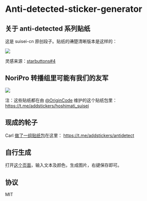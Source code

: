 # Anti-detected-sticker-generator

## 关于 anti-detected 系列贴纸

这是 suisei-cn 原创段子。贴纸的~~清楚~~清晰版本是这样的：

![](sticker.png)

灵感来源：[starbuttons#4](https://github.com/suisei-cn/starbuttons/issues/4)

## NoriPro 转播组里可能有我们的友军

![](meme.png)

注：这些贴纸都在由 [@OriginCode](https://github.com/OriginCode) 维护的这个贴纸包里： https://t.me/addstickers/hoshimati_suisei

## 现成的轮子

Carl [做了一组贴纸包](https://t.me/Hoshimachi_Suisei/144097)在这里： https://t.me/addstickers/antidetect

## 自行生成

打开[这个页面](https://suisei-cn.github.io/anti-detected-sticker-generator/)，输入文本及颜色，生成图片，右键保存即可。

## 协议

MIT
